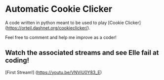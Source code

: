 # Automatic Cookie Clicker
A code written in python meant to be used to play [Cookie Clicker] (https://orteil.dashnet.org/cookieclicker/).

Feel free to comment and help me improve as a coder!

## Watch the associated streams and see Elle fail at coding!
[First Stream!] (https://youtu.be/VNViU0Y83_E)
